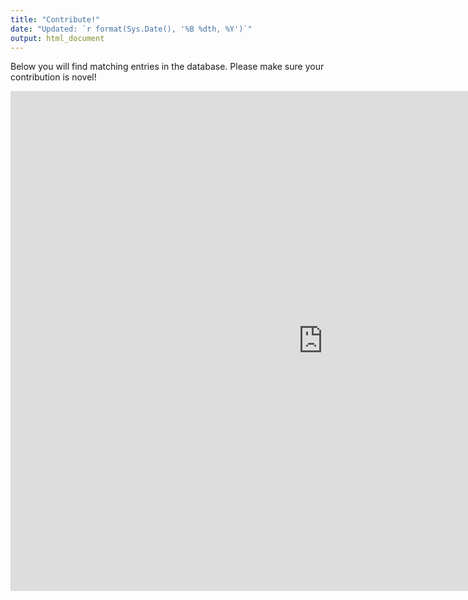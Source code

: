 ```yaml
---
title: "Contribute!"
date: "Updated: `r format(Sys.Date(), '%B %dth, %Y')`"
output: html_document
---
```


Below you will find matching entries in the database.
Please make sure your contribution is novel!

<div class="container"><center><iframe src="https://gongcastro.shinyapps.io/contribute/" width="1000" height="800" style="border:none" scrolling="yes"></iframe></center></div>
